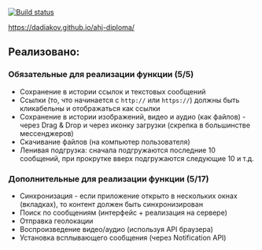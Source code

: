 [![Build status](https://ci.appveyor.com/api/projects/status/gtop6e88g8t533l9?svg=true)](https://ci.appveyor.com/project/dadiakov/ahj-diploma)

https://dadiakov.github.io/ahj-diploma/

## Реализовано:

### Обязательные для реализации функции (5/5)

- Сохранение в истории ссылок и текстовых сообщений
- Ссылки (то, что начинается с `http://` или `https://`) должны быть кликабельны и отображаться как ссылки
- Сохранение в истории изображений, видео и аудио (как файлов) - через Drag & Drop и через иконку загрузки (скрепка в большинстве мессенджеров)
- Скачивание файлов (на компьютер пользователя)
- Ленивая подгрузка: сначала подгружаются последние 10 сообщений, при прокрутке вверх подгружаются следующие 10 и т.д.

### Дополнительные для реализации функции (5/17)

- Синхронизация - если приложение открыто в нескольких окнах (вкладках), то контент должен быть синхронизирован
- Поиск по сообщениям (интерфейс + реализация на сервере)
- Отправка геолокации
- Воспроизведение видео/аудио (используя API браузера)
- Установка всплывающего сообщения (через Notification API)
